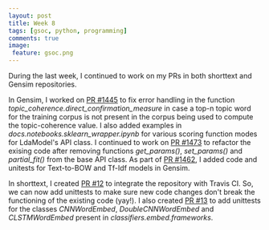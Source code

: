 ```yaml
---
layout: post
title: Week 8
tags: [gsoc, python, programming]
comments: true
image:
 feature: gsoc.png
---
```


During the last week, I continued to work on my PRs in both shorttext and Gensim repositories.

In Gensim, I worked on [PR #1445](https://github.com/RaRe-Technologies/gensim/pull/1445) to fix error handling in the function *topic_coherence.direct_confirmation_measure* in case a top-n topic word for the training corpus is not present in the corpus being used to compute the topic-coherence value. I also added examples in *docs.notebooks.sklearn_wrapper.ipynb* for various scoring function modes for LdaModel's API class. I continued to work on [PR #1473](https://github.com/RaRe-Technologies/gensim/pull/1473) to refactor the exising code after removing functions *get_params()*, *set_params()* and *partial_fit()* from the base API class. As part of [PR #1462](https://github.com/RaRe-Technologies/gensim/pull/1462), I added code and unitests for Text-to-BOW and Tf-Idf models in Gensim.

In shorttext, I created [PR #12](https://github.com/stephenhky/PyShortTextCategorization/pull/12) to integrate the repository with Travis CI. So, we can now add unittests to make sure new code changes don't break the functioning of the existing code (yay!). I also created [PR #13](https://github.com/stephenhky/PyShortTextCategorization/pull/13) to add unittests for the classes *CNNWordEmbed*, *DoubleCNNWordEmbed* and *CLSTMWordEmbed* present in *classifiers.embed.frameworks*.
